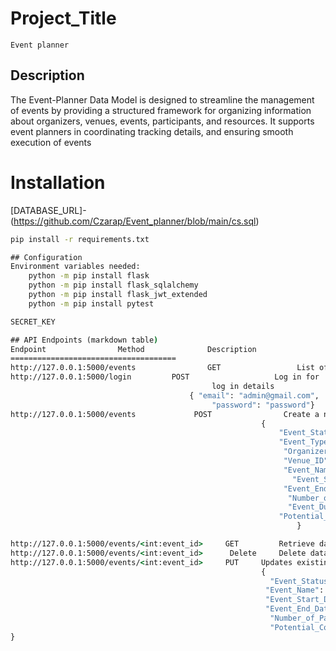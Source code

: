 # Project_Title
	Event planner
## Description
The Event-Planner Data Model is designed to streamline the management of events by providing a structured framework for organizing information about organizers, venues, events, participants, and resources. It supports event planners in coordinating  tracking details, and ensuring smooth execution of events

# Installation
[DATABASE_URL]-(https://github.com/Czarap/Event_planner/blob/main/cs.sql)
```cmd
pip install -r requirements.txt

## Configuration
Environment variables needed:
	python -m pip install flask
	python -m pip install flask_sqlalchemy
	python -m pip install flask_jwt_extended
    python -m pip install pytest

SECRET_KEY

## API Endpoints (markdown table)
Endpoint				Method		        Description
=====================================
http://127.0.0.1:5000/events	            GET			        List of the Events
http://127.0.0.1:5000/login		    POST		           Log in for  JWT authentication token
										     log in details
										{ "email": "admin@gmail.com",
											 "password": "password"}
http://127.0.0.1:5000/events	         POST                Create a new data table
                                                        {
                                                            "Event_Status_Code": 1,
                                                            "Event_Type_Code": 2,
                                                             "Organizer_ID": 3,
                                                             "Venue_ID": 4,
                                                             "Event_Name": "Test CREATE",
                                                               "Event_Start_Date": "2024-01-10",
                                                             "Event_End_Date": "2024-01-12",
                                                              "Number_of_Participants": 200,
                                                              "Event_Duration": 3,
                                                            "Potential_Cost": 15000.00
                                                                }

http://127.0.0.1:5000/events/<int:event_id>     GET         Retrieve data of the event_id
http://127.0.0.1:5000/events/<int:event_id>      Delete     Delete data of the event_id
http://127.0.0.1:5000/events/<int:event_id>     PUT     Updates existing data of the event_id
                                                        {
                                                          "Event_Status_Code": 2,
                                                         "Event_Name": "Test Update",
                                                         "Event_Start_Date": "2024-01-11",
                                                         "Event_End_Date": "2024-01-13",
                                                          "Number_of_Participants": 250,
                                                          "Potential_Cost": 18000.00
}